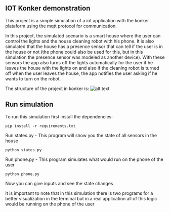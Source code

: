 ## IOT Konker demonstration
This project is a simple simulation of a iot application with the konker plataform using the mqtt protocol for communication.

In this project, the simulated scenario is a smart house where the user can control the lights and the house cleaning robot with his phone. It is also simulated that the house has a presence sensor that can tell if the user is in the house or not (the phone could also be used for this, but in this simulation the presence sensor was modeled as another device). With these sensors the app also turns off the lights automatically for the user if he leaves the house with the lights on and also if the cleaning robot is turned off when the user leaves the house, the app notifies the user asking if he wants to turn on the robot.

The structure of the project in konker is:
![alt text](https://github.com/lucasR23/iot-simulation/blob/main/konkerStructure.png?raw=true)

## Run simulation
To run this simulation first install the dependencies:

    pip install -r requirements.txt

Run states.py - This program will show you the state of all sensors in the house

    python states.py

Run phone.py - This program simulates what would run on the phone of the user
    
    python phone.py

Now you can give inputs and see the state changes

It is important to note that in this simulation there is two programs for a better visualization in the terminal but in a real application all of this logic would be running on the phone of the user
